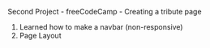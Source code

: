 Second Project - freeCodeCamp - Creating a tribute page

1. Learned how to make a navbar (non-responsive)
2. Page Layout